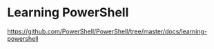 # Learning PowerShell

https://github.com/PowerShell/PowerShell/tree/master/docs/learning-powershell